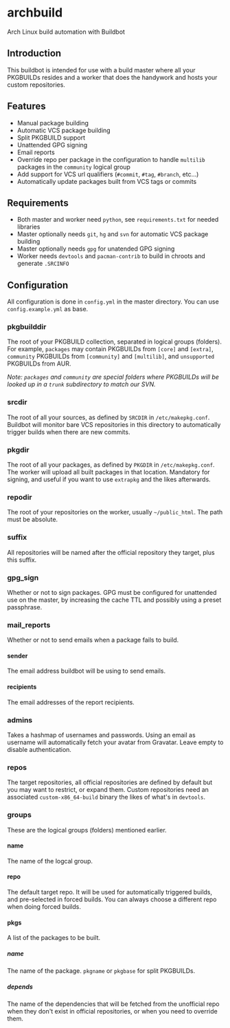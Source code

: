 # archbuild
Arch Linux build automation with Buildbot

## Introduction
This buildbot is intended for use with a build master where all your PKGBUILDs resides and a worker that does the handywork and hosts your custom repositories.

## Features
- Manual package building
- Automatic VCS package building
- Split PKGBUILD support
- Unattended GPG signing
- Email reports
- Override repo per package in the configuration to handle `multilib` packages in the `community` logical group
- Add support for VCS url qualifiers (`#commit`, `#tag`, `#branch`, etc...)
- Automatically update packages built from VCS tags or commits

## Requirements
- Both master and worker need `python`, see `requirements.txt` for needed libraries
- Master optionally needs `git`, `hg` and `svn` for automatic VCS package building
- Master optionally needs `gpg` for unatended GPG signing
- Worker needs `devtools` and `pacman-contrib` to build in chroots and generate `.SRCINFO`

## Configuration
All configuration is done in `config.yml` in the master directory. You can use `config.example.yml` as base.

### pkgbuilddir
The root of your PKGBUILD collection, separated in logical groups (folders). For example, `packages` may contain PKGBUILDs from `[core]` and `[extra]`, `community` PKGBUILDs from `[community]` and `[multilib]`, and `unsupported` PKGBUILDs from AUR.

_Note: `packages` and `community` are special folders where PKGBUILDs will be looked up in a `trunk` subdirectory to match our SVN._

### srcdir
The root of all your sources, as defined by `SRCDIR` in `/etc/makepkg.conf`. Buildbot will monitor bare VCS repositories in this directory to automatically trigger builds when there are new commits.

### pkgdir
The root of all your packages, as defined by `PKGDIR` in `/etc/makepkg.conf`. The worker will upload all built packages in that location. Mandatory for signing, and useful if you want to use `extrapkg` and the likes afterwards.

### repodir
The root of your repositories on the worker, usually `~/public_html`. The path must be absolute.

### suffix
All repositories will be named after the official repository they target, plus this suffix.

### gpg_sign
Whether or not to sign packages. GPG must be configured for unattended use on the master, by increasing the cache TTL and possibly using a preset passphrase.

### mail_reports
Whether or not to send emails when a package fails to build.

#### sender
The email address buildbot will be using to send emails.

#### recipients
The email addresses of the report recipients.

### admins
Takes a hashmap of usernames and passwords. Using an email as username will automatically fetch your avatar from Gravatar. Leave empty to disable authentication.

### repos
The target repositories, all official repositories are defined by default but you may want to restrict, or expand them. Custom repositories need an associated `custom-x86_64-build` binary the likes of what's in `devtools`.

### groups
These are the logical groups (folders) mentioned earlier.

#### name
The name of the logcal group.

#### repo
The default target repo. It will be used for automatically triggered builds, and pre-selected in forced builds. You can always choose a different repo when doing forced builds.

#### pkgs
A list of the packages to be built.

##### name
The name of the package. `pkgname` or `pkgbase` for split PKGBUILDs.

##### depends
The name of the dependencies that will be fetched from the unofficial repo when they don't exist in official repositories, or when you need to override them.
